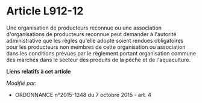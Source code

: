 # Article L912-12

Une organisation de producteurs reconnue ou une association d'organisations de producteurs reconnue peut demander à
l'autorité administrative que les règles qu'elle adopte soient rendues obligatoires pour les producteurs non membres de cette
organisation ou association dans les conditions prévues par le règlement portant organisation commune des marchés dans le
secteur des produits de la pêche et de l'aquaculture.

**Liens relatifs à cet article**

_Modifié par_:

  - ORDONNANCE n°2015-1248 du 7 octobre 2015 - art. 4
